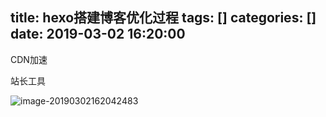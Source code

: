 title: hexo搭建博客优化过程
tags: []
categories: []
date: 2019-03-02 16:20:00
---



CDN加速

站长工具

![image-20190302162042483](https://ws2.sinaimg.cn/large/006tKfTcly1g0oixpq8joj312v0u0tj3.jpg)

